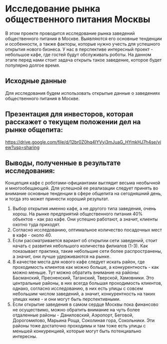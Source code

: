 # Исследование рынка общественного питания Москвы
В этом проекте проводится исследование рынка заведений общественного питания в Москве. Выявляются его основные тенденции и особенности, а также факторы, которые нужно учесть для успешного открытия нового бизнеса.
У нас в перспективе интересный проект - небольшое кафе, где гостей будут обслуживать роботы. На данном этапе перед нами стоит задача открыть такое заведение, которое будет популярно долгое время. 

## Исходные данные
Для исследования будем использовать открытые данные о заведениях общественного питания в Москве.

## Презентация для инвесторов, которая расскажет о текущем положении дел на рынке общепита: 
https://drive.google.com/file/d/12br0Z0hq4IYVyi3mJuaG_HYmkHJ7h4se/view?usp=sharing

## Выводы, полученные в результате исследования:
Концепция кафе с роботами-официантами выглядит весьма необычной и многообещающей. Для успешной ее реализации следует принять во внимание основные тенденции в сфере общепита на сегодняшний день, и тогда это может принести хороший результат.

1. Выбор открытия именно кафе, а не другого типа заведения, очень хорош. На рынке предприятий общественного питания 40% объектов - как раз кафе. Они успешно работают, а значит, клиенты охотно туда приходят.
2. Согласно исследованию, оптимальное количество посадочных мест в кафе - около 40.
3. Если рассматривается вариант об открытии сети заведений, стоит начать с развития небольшого количества филиалов (1-3). Как показывает практика, такие небольшие сети более распространены, а значит, они лучше удерживаются на рынке.
4. В качестве места для нового кафе следует искать район, где проходимость клиентов как можно больше, а конкурентность - как можно меньше. Тут можно обратить внимание на районы: Басманский, Пресненский, Таганский, Тверской, Хамовники. Это центральные районы, в них всегда большая проходимость клиентов, однако, согласно исследованию, в них есть улицы с совсем небольшим числом заведений, а значит, конкурентность на таких улицах ниже - и они могут быть перспективными.
5. Если открытие заведения в самом сердце Москвы пока финансово не осуществимо, можно обратить внимание на чуть более отдаленные районы - Даниловский, Аэропорт, Беговой, Дорогомилово, Марьина Роща, Соколиная гора, Сокольники. Эти районы тоже достаточно проходимы и там тоже есть улицы с меньшей конкуренцией, которые могут быть потенциально интересны.


